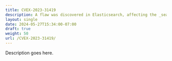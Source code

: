 ```yaml
---
title: CVEX-2023-31419
description: A flaw was discovered in Elasticsearch, affecting the _search API that allowed a specially crafted query string to cause a Stack Overflow and ultimately a Denial of Service.
layout: single
date: 2024-05-27T15:34:00-07:00
draft: true
weight: 50
url: /CVEX-2023-31419/
---
```


Description goes here.